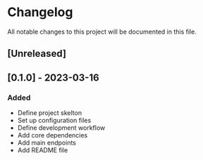 # Changelog

All notable changes to this project will be documented in this file.

## [Unreleased]

## [0.1.0] - 2023-03-16

### Added

- Define project skelton
- Set up configuration files
- Define development workflow
- Add core dependencies
- Add main endpoints
- Add README file

